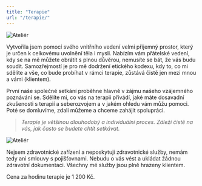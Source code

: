 ```yaml
---
title: "Terapie"
url: "/terapie/"
---
```

![Ateliér](/atelier_1.jpg)

Vytvořila jsem pomocí svého vnitřního vedení velmi příjemný prostor, který je určen k celkovému uvolnění těla i mysli. Nabízím vám přátelské vedení, kdy se na mě můžete obrátit s plnou důvěrou, nemusíte se bát, že vás budu soudit. Samozřejmostí je pro mě dodržení etického kodexu, kdy to, co mi sdělíte a vše, co bude probíhat v rámci terapie, zůstává čistě jen mezi mnou a vámi (klientem).

První naše společné setkání proběhne hlavně v zájmu našeho vzájemného poznávání se. Sdělíte mi, co vás na terapii přivádí, jaké máte dosavadní zkušenosti s terapií a seberozvojem a v jakém ohledu vám můžu pomoci. Poté se domluvíme, zdali můžeme a chceme zahájit spolupráci.

> *Terapie je většinou dlouhodobý a individuální proces. Záleží čistě na vás, jak často se budete chtít setkávat.*

![Ateliér](/atelier_2.jpg)

Nejsem zdravotnické zařízení a neposkytuji zdravotnické služby, nemám tedy ani smlouvy s pojišťovnami. Nebudu o vás vést a ukládat žádnou zdravotní dokumentaci. Všechny mé služby jsou plně hrazeny klientem.

Cena za hodinu terapie je 1 200 Kč.